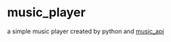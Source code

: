 # music_player
a simple music player created by python and [music_api](https://github.com/kewuaa/music_api.git)
